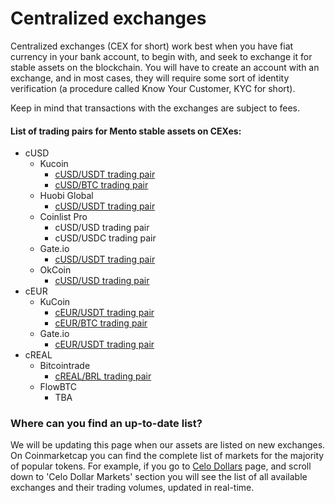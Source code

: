 # Centralized exchanges

Centralized exchanges (CEX for short) work best when you have fiat currency in your bank account, to begin with, and seek to exchange it for stable assets on the blockchain. You will have to create an account with an exchange, and in most cases, they will require some sort of identity verification (a procedure called Know Your Customer, KYC for short).

Keep in mind that transactions with the exchanges are subject to fees.

#### List of trading pairs for Mento stable assets on CEXes:

* cUSD
  * Kucoin
    * [cUSD/USDT trading pair](https://www.kucoin.com/trade/CUSD-USDT)
    * [cUSD/BTC trading pair](https://www.kucoin.com/trade/CUSD-BTC)
  * Huobi Global
    * [cUSD/USDT trading pair](https://www.huobi.com/en-us/exchange/cusd\_usdt)
  * Coinlist Pro
    * cUSD/USD trading pair
    * cUSD/USDC trading pair
  * Gate.io
    * [cUSD/USDT trading pair](https://www.gate.io/trade/cusd\_usdt)
  * OkCoin
    * [cUSD/USD trading pair](https://www.okcoin.com/spot/trade#product=cusd\_usd)
* cEUR
  * KuCoin
    * [cEUR/USDT trading pair](https://www.kucoin.com/trade/CEUR-USDT)
    * [cEUR/BTC trading pair](https://www.kucoin.com/trade/CEUR-BTC)
  * Gate.io
    * [cEUR/USDT trading pair](https://www.gate.io/trade/ceur\_usdt)
* cREAL
  * Bitcointrade
    * [cREAL/BRL trading pair](https://broker.bitcointrade.com.br/market-out?pairCode=BRLCREAL)
  * FlowBTC
    * TBA

### Where can you find an up-to-date list?

We will be updating this page when our assets are listed on new exchanges. On Coinmarketcap you can find the complete list of markets for the majority of popular tokens. For example, if you go to [Celo Dollars](https://coinmarketcap.com/currencies/celo-dollar/) page, and scroll down to 'Celo Dollar Markets' section you will see the list of all available exchanges and their trading volumes, updated in real-time.
